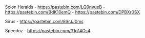 Scion Heralds - https://pastebin.com/LQ0nvueB - https://pastebin.com/BdK10emQ - https://pastebin.com/DPBXr0SX

Sirus - https://pastebin.com/8SrJJ0ms

Speedoz - https://pastebin.com/31q14Gs4
